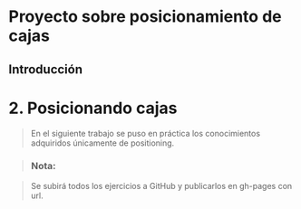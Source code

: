 # Proyecto sobre posicionamiento de cajas 

## Introducción

# 2. Posicionando cajas

>En el siguiente trabajo se puso en práctica los conocimientos adquiridos únicamente de positioning.

>  ### Nota:

> Se subirá todos los ejercicios a GitHub y publicarlos en gh-pages con url.
